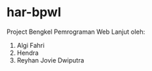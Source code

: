 # har-bpwl
Project Bengkel Pemrograman Web Lanjut oleh:
1. Algi Fahri
2. Hendra
3. Reyhan Jovie Dwiputra
